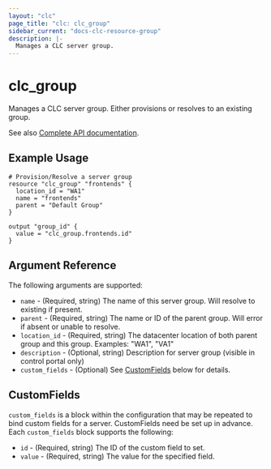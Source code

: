 ```yaml
---
layout: "clc"
page_title: "clc: clc_group"
sidebar_current: "docs-clc-resource-group"
description: |-
  Manages a CLC server group.
---
```


# clc\_group

Manages a CLC server group. Either provisions or resolves to an existing group. 

See also [Complete API documentation](https://www.ctl.io/api-docs/v2/#groups).

## Example Usage

```
# Provision/Resolve a server group
resource "clc_group" "frontends" {
  location_id = "WA1"
  name = "frontends"
  parent = "Default Group"
}

output "group_id" {
  value = "clc_group.frontends.id"
}

```


## Argument Reference


The following arguments are supported:

* `name` - (Required, string) The name of this server group. Will resolve to existing if present. 
* `parent` - (Required, string) The name or ID of the parent group. Will error if absent or unable to resolve.
* `location_id` - (Required, string) The datacenter location of both parent group and this group.
   Examples: "WA1", "VA1"
* `description` - (Optional, string) Description for server group (visible in control portal only)
* `custom_fields` - (Optional) See [CustomFields](#custom_fields) below for details.



<a id="custom_fields"></a>
## CustomFields

`custom_fields` is a block within the configuration that may be
repeated to bind custom fields for a server. CustomFields need be set
up in advance. Each `custom_fields` block supports the following:

* `id` - (Required, string) The ID of the custom field to set.
* `value` - (Required, string) The value for the specified field. 

